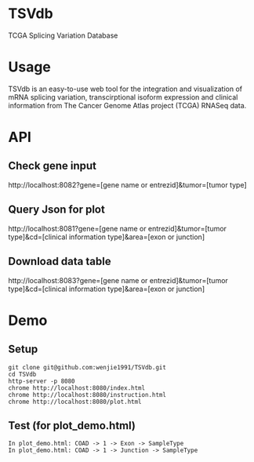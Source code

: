 # TSVdb
TCGA Splicing Variation Database

# Usage
TSVdb is an easy-to-use web tool for the integration and visualization of mRNA splicing variation, transcirptional isoform expression and clinical information from The Cancer Genome Atlas project (TCGA) RNASeq data.

# API
## Check gene input
http://localhost:8082?gene=[gene name or entrezid]&tumor=[tumor type]

## Query Json for plot
http://localhost:8081?gene=[gene name or entrezid]&tumor=[tumor type]&cd=[clinical information type]&area=[exon or junction]

## Download data table
http://localhost:8083?gene=[gene name or entrezid]&tumor=[tumor type]&cd=[clinical information type]&area=[exon or junction]

# Demo
## Setup
```
git clone git@github.com:wenjie1991/TSVdb.git
cd TSVdb
http-server -p 8080
chrome http://localhost:8080/index.html
chrome http://localhost:8080/instruction.html
chrome http://localhost:8080/plot.html
```

## Test (for plot_demo.html)
    In plot_demo.html: COAD -> 1 -> Exon -> SampleType
    In plot_demo.html: COAD -> 1 -> Junction -> SampleType
